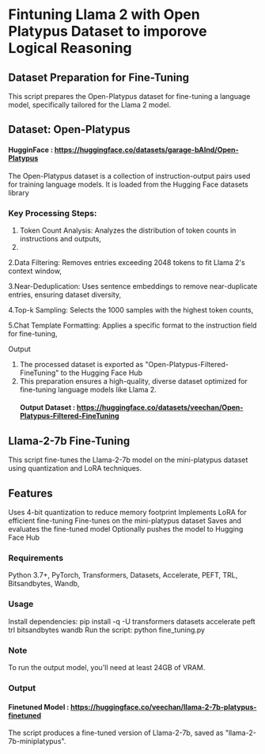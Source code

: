 # Fintuning Llama 2 with Open Platypus Dataset to imporove Logical Reasoning
## Dataset Preparation for Fine-Tuning
This script prepares the Open-Platypus dataset for fine-tuning a language model, specifically tailored for the Llama 2 model.
## Dataset: Open-Platypus 
####  HugginFace : https://huggingface.co/datasets/garage-bAInd/Open-Platypus
The Open-Platypus dataset is a collection of instruction-output pairs used for training language models. It is loaded from the Hugging Face datasets library
### Key Processing Steps:
1. Token Count Analysis: Analyzes the distribution of token counts in instructions and outputs,
2. 
2.Data Filtering: Removes entries exceeding 2048 tokens to fit Llama 2's context window,

3.Near-Deduplication: Uses sentence embeddings to remove near-duplicate entries, ensuring dataset diversity,

4.Top-k Sampling: Selects the 1000 samples with the highest token counts,

5.Chat Template Formatting: Applies a specific format to the instruction field for fine-tuning,

Output
1. The processed dataset is exported as "Open-Platypus-Filtered-FineTuning" to the Hugging Face Hub
2. This preparation ensures a high-quality, diverse dataset optimized for fine-tuning language models like Llama 2.
   ####   Output Dataset : https://huggingface.co/datasets/veechan/Open-Platypus-Filtered-FineTuning

## Llama-2-7b Fine-Tuning
This script fine-tunes the Llama-2-7b model on the mini-platypus dataset using quantization and LoRA techniques.
## Features
Uses 4-bit quantization to reduce memory footprint
Implements LoRA for efficient fine-tuning
Fine-tunes on the mini-platypus dataset
Saves and evaluates the fine-tuned model
Optionally pushes the model to Hugging Face Hub
### Requirements
Python 3.7+,
PyTorch,
Transformers,
Datasets,
Accelerate,
PEFT,
TRL,
Bitsandbytes,
Wandb,
### Usage
Install dependencies: pip install -q -U transformers datasets accelerate peft trl bitsandbytes wandb
Run the script: python fine_tuning.py
### Note
To run the output model, you'll need at least 24GB of VRAM.
### Output
####  Finetuned Model : https://huggingface.co/veechan/llama-2-7b-platypus-finetuned

The script produces a fine-tuned version of Llama-2-7b, saved as "llama-2-7b-miniplatypus".
